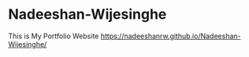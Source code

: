 # Nadeeshan-Wijesinghe
This is My Portfolio Website
https://nadeeshanrw.github.io/Nadeeshan-Wijesinghe/
